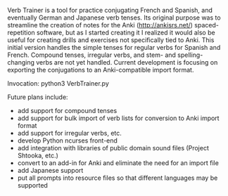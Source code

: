 Verb Trainer is a tool for practice conjugating French and Spanish, and eventually German and Japanese verb tenses. Its original purpose was to streamline the creation of notes for the Anki (http://ankisrs.net/) spaced-repetition software, but as I started creating it I realized it would also be useful for creating drills and exercises not specifically tied to Anki. This initial version handles the simple tenses for regular verbs for Spanish and French. Compound tenses, irregular verbs, and stem- and spelling-changing verbs are not yet handled. Current development is focusing on exporting the conjugations to an Anki-compatible import format.

Invocation:
        python3 VerbTrainer.py

Future plans include:
- add support for compound tenses
- add support for bulk import of verb lists for conversion to Anki import format
- add support for irregular verbs, etc.
- develop Python ncurses front-end
- add integration with libraries of public domain sound files (Project Shtooka, etc.)
- convert to an add-in for Anki and eliminate the need for an import file
- add Japanese support
- put all prompts into resource files so that different languages may be supported
